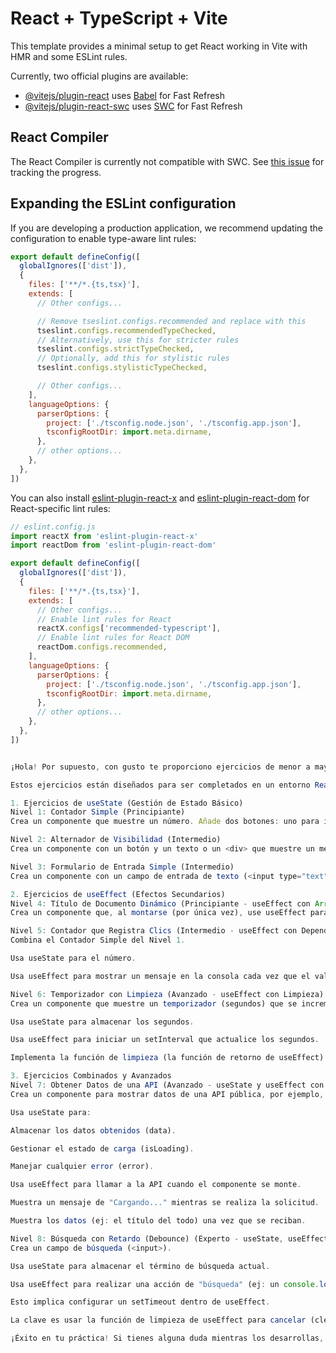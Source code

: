 # React + TypeScript + Vite

This template provides a minimal setup to get React working in Vite with HMR and some ESLint rules.

Currently, two official plugins are available:

- [@vitejs/plugin-react](https://github.com/vitejs/vite-plugin-react/blob/main/packages/plugin-react) uses [Babel](https://babeljs.io/) for Fast Refresh
- [@vitejs/plugin-react-swc](https://github.com/vitejs/vite-plugin-react/blob/main/packages/plugin-react-swc) uses [SWC](https://swc.rs/) for Fast Refresh

## React Compiler

The React Compiler is currently not compatible with SWC. See [this issue](https://github.com/vitejs/vite-plugin-react/issues/428) for tracking the progress.

## Expanding the ESLint configuration

If you are developing a production application, we recommend updating the configuration to enable type-aware lint rules:

```js
export default defineConfig([
  globalIgnores(['dist']),
  {
    files: ['**/*.{ts,tsx}'],
    extends: [
      // Other configs...

      // Remove tseslint.configs.recommended and replace with this
      tseslint.configs.recommendedTypeChecked,
      // Alternatively, use this for stricter rules
      tseslint.configs.strictTypeChecked,
      // Optionally, add this for stylistic rules
      tseslint.configs.stylisticTypeChecked,

      // Other configs...
    ],
    languageOptions: {
      parserOptions: {
        project: ['./tsconfig.node.json', './tsconfig.app.json'],
        tsconfigRootDir: import.meta.dirname,
      },
      // other options...
    },
  },
])
```

You can also install [eslint-plugin-react-x](https://github.com/Rel1cx/eslint-react/tree/main/packages/plugins/eslint-plugin-react-x) and [eslint-plugin-react-dom](https://github.com/Rel1cx/eslint-react/tree/main/packages/plugins/eslint-plugin-react-dom) for React-specific lint rules:

```js
// eslint.config.js
import reactX from 'eslint-plugin-react-x'
import reactDom from 'eslint-plugin-react-dom'

export default defineConfig([
  globalIgnores(['dist']),
  {
    files: ['**/*.{ts,tsx}'],
    extends: [
      // Other configs...
      // Enable lint rules for React
      reactX.configs['recommended-typescript'],
      // Enable lint rules for React DOM
      reactDom.configs.recommended,
    ],
    languageOptions: {
      parserOptions: {
        project: ['./tsconfig.node.json', './tsconfig.app.json'],
        tsconfigRootDir: import.meta.dirname,
      },
      // other options...
    },
  },
])


¡Hola! Por supuesto, con gusto te proporciono ejercicios de menor a mayor complejidad para que practiques useState y useEffect en React. ⚛️

Estos ejercicios están diseñados para ser completados en un entorno React (como un proyecto creado con Vite o create-react-app).

1. Ejercicios de useState (Gestión de Estado Básico)
Nivel 1: Contador Simple (Principiante)
Crea un componente que muestre un número. Añade dos botones: uno para incrementar el número y otro para decrementarlo. Usa useState para gestionar el valor del contador.

Nivel 2: Alternador de Visibilidad (Intermedio)
Crea un componente con un botón y un texto o un <div> que muestre un mensaje. El botón debe alternar la visibilidad del texto entre visible y oculto. Usa useState para un valor booleano (verdadero/falso).

Nivel 3: Formulario de Entrada Simple (Intermedio)
Crea un componente con un campo de entrada de texto (<input type="text">) y un párrafo (<p>). A medida que el usuario escribe en el campo, el texto en el párrafo debe actualizarse en tiempo real para reflejar la entrada. Usa useState para almacenar el valor de la entrada.

2. Ejercicios de useEffect (Efectos Secundarios)
Nivel 4: Título de Documento Dinámico (Principiante - useEffect con Array de Dependencias Vacío)
Crea un componente que, al montarse (por única vez), use useEffect para cambiar el título de la pestaña del navegador (document.title) a un mensaje específico (ej: "Mi Primera App con Efecto"). Usa un array de dependencias vacío ([]) para simular componentDidMount.

Nivel 5: Contador que Registra Clics (Intermedio - useEffect con Dependencia)
Combina el Contador Simple del Nivel 1.

Usa useState para el número.

Usa useEffect para mostrar un mensaje en la consola cada vez que el valor del contador cambie. El mensaje debe indicar el nuevo valor del contador. Usa el estado del contador en el array de dependencias del useEffect.

Nivel 6: Temporizador con Limpieza (Avanzado - useEffect con Limpieza)
Crea un componente que muestre un temporizador (segundos) que se incrementa automáticamente cada segundo.

Usa useState para almacenar los segundos.

Usa useEffect para iniciar un setInterval que actualice los segundos.

Implementa la función de limpieza (la función de retorno de useEffect) para detener el temporizador (clearInterval) cuando el componente se desmonte o cuando el efecto se vuelva a ejecutar.

3. Ejercicios Combinados y Avanzados
Nivel 7: Obtener Datos de una API (Avanzado - useState y useEffect con Fetch)
Crea un componente para mostrar datos de una API pública, por ejemplo, https://jsonplaceholder.typicode.com/todos/1.

Usa useState para:

Almacenar los datos obtenidos (data).

Gestionar el estado de carga (isLoading).

Manejar cualquier error (error).

Usa useEffect para llamar a la API cuando el componente se monte.

Muestra un mensaje de "Cargando..." mientras se realiza la solicitud.

Muestra los datos (ej: el título del todo) una vez que se reciban.

Nivel 8: Búsqueda con Retardo (Debounce) (Experto - useState, useEffect y Lógica de Debounce)
Crea un campo de búsqueda (<input>).

Usa useState para almacenar el término de búsqueda actual.

Usa useEffect para realizar una acción de "búsqueda" (ej: un console.log simulando la llamada a una API) SOLO si el usuario ha dejado de escribir durante 500ms.

Esto implica configurar un setTimeout dentro de useEffect.

La clave es usar la función de limpieza de useEffect para cancelar (clearTimeout) el temporizador anterior cada vez que el término de búsqueda cambie, y solo permitir que el último temporizador se ejecute. La dependencia debe ser el término de búsqueda.

¡Éxito en tu práctica! Si tienes alguna duda mientras los desarrollas, no dudes en preguntar. 🚀
```

